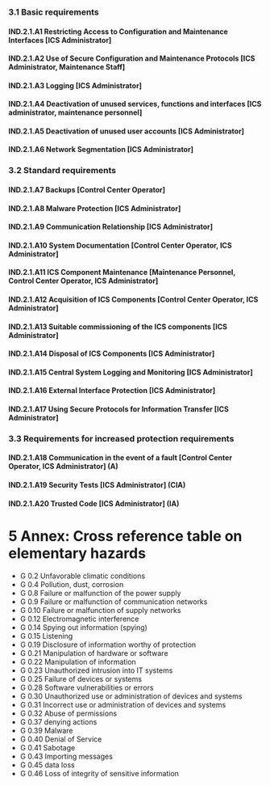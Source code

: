 ### 3.1 Basic requirements
#### IND.2.1.A1 Restricting Access to Configuration and Maintenance Interfaces [ICS Administrator]
#### IND.2.1.A2 Use of Secure Configuration and Maintenance Protocols [ICS Administrator, Maintenance Staff]
#### IND.2.1.A3 Logging [ICS Administrator]
#### IND.2.1.A4 Deactivation of unused services, functions and interfaces [ICS administrator, maintenance personnel]
#### IND.2.1.A5 Deactivation of unused user accounts [ICS Administrator]
#### IND.2.1.A6 Network Segmentation [ICS Administrator]
### 3.2 Standard requirements
#### IND.2.1.A7 Backups [Control Center Operator]
#### IND.2.1.A8 Malware Protection [ICS Administrator]
#### IND.2.1.A9 Communication Relationship [ICS Administrator]
#### IND.2.1.A10 System Documentation [Control Center Operator, ICS Administrator]
#### IND.2.1.A11 ICS Component Maintenance [Maintenance Personnel, Control Center Operator, ICS Administrator]
#### IND.2.1.A12 Acquisition of ICS Components [Control Center Operator, ICS Administrator]
#### IND.2.1.A13 Suitable commissioning of the ICS components [ICS Administrator]
#### IND.2.1.A14 Disposal of ICS Components [ICS Administrator]
#### IND.2.1.A15 Central System Logging and Monitoring [ICS Administrator]
#### IND.2.1.A16 External Interface Protection [ICS Administrator]
#### IND.2.1.A17 Using Secure Protocols for Information Transfer [ICS Administrator]
### 3.3 Requirements for increased protection requirements
#### IND.2.1.A18 Communication in the event of a fault [Control Center Operator, ICS Administrator] (A)
#### IND.2.1.A19 Security Tests [ICS Administrator] (CIA)
#### IND.2.1.A20 Trusted Code [ICS Administrator] (IA)
# 5 Annex: Cross reference table on elementary hazards
* G 0.2 Unfavorable climatic conditions
* G 0.4 Pollution, dust, corrosion
* G 0.8 Failure or malfunction of the power supply
* G 0.9 Failure or malfunction of communication networks
* G 0.10 Failure or malfunction of supply networks
* G 0.12 Electromagnetic interference
* G 0.14 Spying out information (spying)
* G 0.15 Listening
* G 0.19 Disclosure of information worthy of protection
* G 0.21 Manipulation of hardware or software
* G 0.22 Manipulation of information
* G 0.23 Unauthorized intrusion into IT systems
* G 0.25 Failure of devices or systems
* G 0.28 Software vulnerabilities or errors
* G 0.30 Unauthorized use or administration of devices and systems
* G 0.31 Incorrect use or administration of devices and systems
* G 0.32 Abuse of permissions
* G 0.37 denying actions
* G 0.39 Malware
* G 0.40 Denial of Service
* G 0.41 Sabotage
* G 0.43 Importing messages
* G 0.45 data loss
* G 0.46 Loss of integrity of sensitive information

